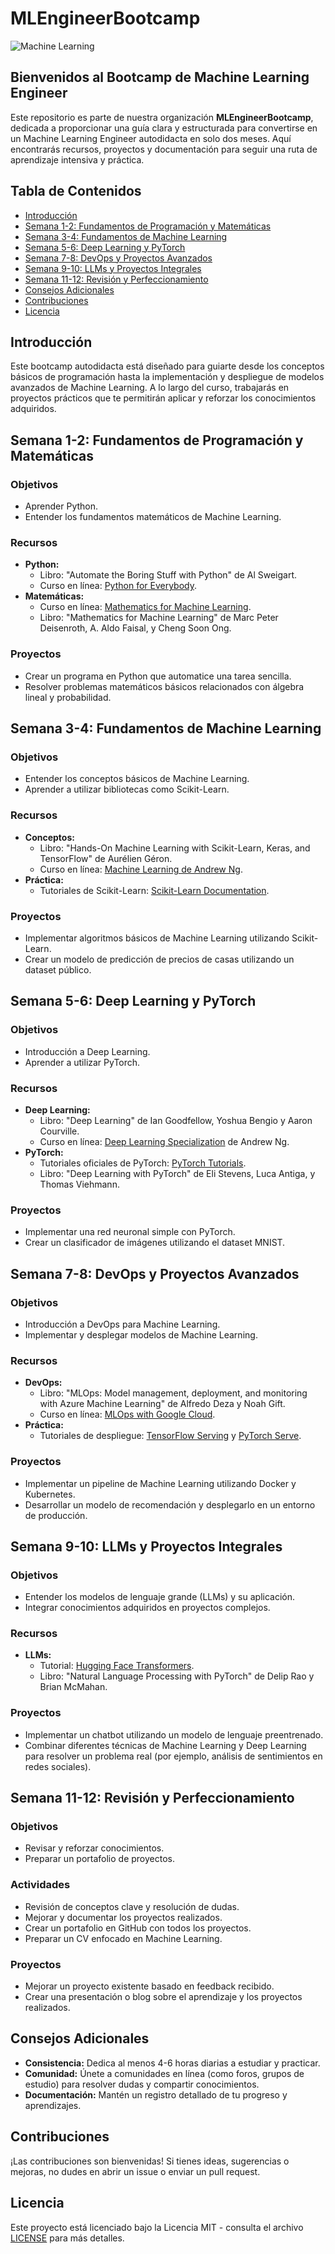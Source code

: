 # MLEngineerBootcamp

![Machine Learning](https://your-image-url.com/machine-learning-banner.jpg)

## Bienvenidos al Bootcamp de Machine Learning Engineer

Este repositorio es parte de nuestra organización **MLEngineerBootcamp**, dedicada a proporcionar una guía clara y estructurada para convertirse en un Machine Learning Engineer autodidacta en solo dos meses. Aquí encontrarás recursos, proyectos y documentación para seguir una ruta de aprendizaje intensiva y práctica.

## Tabla de Contenidos

- [Introducción](#introducción)
- [Semana 1-2: Fundamentos de Programación y Matemáticas](#semana-1-2-fundamentos-de-programación-y-matemáticas)
- [Semana 3-4: Fundamentos de Machine Learning](#semana-3-4-fundamentos-de-machine-learning)
- [Semana 5-6: Deep Learning y PyTorch](#semana-5-6-deep-learning-y-pytorch)
- [Semana 7-8: DevOps y Proyectos Avanzados](#semana-7-8-devops-y-proyectos-avanzados)
- [Semana 9-10: LLMs y Proyectos Integrales](#semana-9-10-llms-y-proyectos-integrales)
- [Semana 11-12: Revisión y Perfeccionamiento](#semana-11-12-revisión-y-perfeccionamiento)
- [Consejos Adicionales](#consejos-adicionales)
- [Contribuciones](#contribuciones)
- [Licencia](#licencia)

## Introducción

Este bootcamp autodidacta está diseñado para guiarte desde los conceptos básicos de programación hasta la implementación y despliegue de modelos avanzados de Machine Learning. A lo largo del curso, trabajarás en proyectos prácticos que te permitirán aplicar y reforzar los conocimientos adquiridos.

## Semana 1-2: Fundamentos de Programación y Matemáticas

### Objetivos
- Aprender Python.
- Entender los fundamentos matemáticos de Machine Learning.

### Recursos
- **Python:**
  - Libro: "Automate the Boring Stuff with Python" de Al Sweigart.
  - Curso en línea: [Python for Everybody](https://www.coursera.org/specializations/python).
- **Matemáticas:**
  - Curso en línea: [Mathematics for Machine Learning](https://www.coursera.org/specializations/mathematics-machine-learning).
  - Libro: "Mathematics for Machine Learning" de Marc Peter Deisenroth, A. Aldo Faisal, y Cheng Soon Ong.

### Proyectos
- Crear un programa en Python que automatice una tarea sencilla.
- Resolver problemas matemáticos básicos relacionados con álgebra lineal y probabilidad.

## Semana 3-4: Fundamentos de Machine Learning

### Objetivos
- Entender los conceptos básicos de Machine Learning.
- Aprender a utilizar bibliotecas como Scikit-Learn.

### Recursos
- **Conceptos:**
  - Libro: "Hands-On Machine Learning with Scikit-Learn, Keras, and TensorFlow" de Aurélien Géron.
  - Curso en línea: [Machine Learning de Andrew Ng](https://www.coursera.org/learn/machine-learning).
- **Práctica:**
  - Tutoriales de Scikit-Learn: [Scikit-Learn Documentation](https://scikit-learn.org/stable/tutorial/index.html).

### Proyectos
- Implementar algoritmos básicos de Machine Learning utilizando Scikit-Learn.
- Crear un modelo de predicción de precios de casas utilizando un dataset público.

## Semana 5-6: Deep Learning y PyTorch

### Objetivos
- Introducción a Deep Learning.
- Aprender a utilizar PyTorch.

### Recursos
- **Deep Learning:**
  - Libro: "Deep Learning" de Ian Goodfellow, Yoshua Bengio y Aaron Courville.
  - Curso en línea: [Deep Learning Specialization](https://www.coursera.org/specializations/deep-learning) de Andrew Ng.
- **PyTorch:**
  - Tutoriales oficiales de PyTorch: [PyTorch Tutorials](https://pytorch.org/tutorials/).
  - Libro: "Deep Learning with PyTorch" de Eli Stevens, Luca Antiga, y Thomas Viehmann.

### Proyectos
- Implementar una red neuronal simple con PyTorch.
- Crear un clasificador de imágenes utilizando el dataset MNIST.

## Semana 7-8: DevOps y Proyectos Avanzados

### Objetivos
- Introducción a DevOps para Machine Learning.
- Implementar y desplegar modelos de Machine Learning.

### Recursos
- **DevOps:**
  - Libro: "MLOps: Model management, deployment, and monitoring with Azure Machine Learning" de Alfredo Deza y Noah Gift.
  - Curso en línea: [MLOps with Google Cloud](https://www.coursera.org/specializations/mlops-google-cloud).
- **Práctica:**
  - Tutoriales de despliegue: [TensorFlow Serving](https://www.tensorflow.org/tfx/guide/serving) y [PyTorch Serve](https://pytorch.org/serve/).

### Proyectos
- Implementar un pipeline de Machine Learning utilizando Docker y Kubernetes.
- Desarrollar un modelo de recomendación y desplegarlo en un entorno de producción.

## Semana 9-10: LLMs y Proyectos Integrales

### Objetivos
- Entender los modelos de lenguaje grande (LLMs) y su aplicación.
- Integrar conocimientos adquiridos en proyectos complejos.

### Recursos
- **LLMs:**
  - Tutorial: [Hugging Face Transformers](https://huggingface.co/transformers/).
  - Libro: "Natural Language Processing with PyTorch" de Delip Rao y Brian McMahan.

### Proyectos
- Implementar un chatbot utilizando un modelo de lenguaje preentrenado.
- Combinar diferentes técnicas de Machine Learning y Deep Learning para resolver un problema real (por ejemplo, análisis de sentimientos en redes sociales).

## Semana 11-12: Revisión y Perfeccionamiento

### Objetivos
- Revisar y reforzar conocimientos.
- Preparar un portafolio de proyectos.

### Actividades
- Revisión de conceptos clave y resolución de dudas.
- Mejorar y documentar los proyectos realizados.
- Crear un portafolio en GitHub con todos los proyectos.
- Preparar un CV enfocado en Machine Learning.

### Proyectos
- Mejorar un proyecto existente basado en feedback recibido.
- Crear una presentación o blog sobre el aprendizaje y los proyectos realizados.

## Consejos Adicionales

- **Consistencia:** Dedica al menos 4-6 horas diarias a estudiar y practicar.
- **Comunidad:** Únete a comunidades en línea (como foros, grupos de estudio) para resolver dudas y compartir conocimientos.
- **Documentación:** Mantén un registro detallado de tu progreso y aprendizajes.

## Contribuciones

¡Las contribuciones son bienvenidas! Si tienes ideas, sugerencias o mejoras, no dudes en abrir un issue o enviar un pull request.

## Licencia

Este proyecto está licenciado bajo la Licencia MIT - consulta el archivo [LICENSE](LICENSE) para más detalles.
